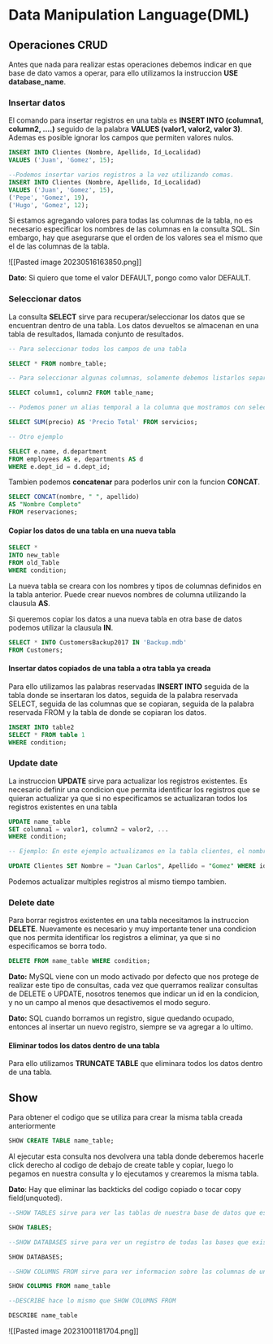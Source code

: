 # Data Manipulation Language(DML)

## Operaciones CRUD

Antes que nada para realizar estas operaciones debemos indicar en que base de dato vamos a operar, para ello utilizamos la instruccion **USE database_name**.
### Insertar datos

El comando para insertar registros en una tabla es **INSERT INTO (columna1, column2, ....)** seguido de la palabra **VALUES (valor1, valor2, valor 3)**. Ademas es posible ignorar los campos que permiten valores nulos.

```SQL
INSERT INTO Clientes (Nombre, Apellido, Id_Localidad)
VALUES ('Juan', 'Gomez', 15);

--Podemos insertar varios registros a la vez utilizando comas.
INSERT INTO Clientes (Nombre, Apellido, Id_Localidad)
VALUES ('Juan', 'Gomez', 15),
('Pepe', 'Gomez', 19),
('Hugo', 'Gomez', 12);
```

Si estamos agregando valores para todas las columnas de la tabla, no es necesario especificar los nombres de las columnas en la consulta SQL. Sin embargo, hay que asegurarse que el orden de los valores sea el mismo que el de las columnas de la tabla.

![[Pasted image 20230516163850.png]]

**Dato**: Si quiero que tome el valor DEFAULT, pongo como valor DEFAULT.
### Seleccionar datos

La consulta **SELECT** sirve para recuperar/seleccionar los datos que se encuentran dentro de una tabla.  Los datos devueltos se almacenan en una tabla de resultados, llamada conjunto de resultados.

```SQL
-- Para seleccionar todos los campos de una tabla

SELECT * FROM nombre_table;

-- Para seleccionar algunas columnas, solamente debemos listarlos separados por coma

SELECT column1, column2 FROM table_name;

-- Podemos poner un alias temporal a la columna que mostramos con select. Un alias solo existe mientras dure esa consulta.

SELECT SUM(precio) AS 'Precio Total' FROM servicios;

-- Otro ejemplo

SELECT e.name, d.department 
FROM employees AS e, departments AS d
WHERE e.dept_id = d.dept_id;
```

Tambien podemos **concatenar** para poderlos unir con la funcion **CONCAT**.

```SQL
SELECT CONCAT(nombre, " ", apellido)
AS "Nombre Completo"
FROM reservaciones;
```
#### Copiar los datos de una tabla en una nueva tabla

```sql
SELECT *
INTO new_table
FROM old_Table
WHERE condition;
```

La nueva tabla se creara con los nombres y tipos de columnas definidos en la tabla anterior. Puede crear nuevos nombres de columna utilizando la clausula **AS**.

Si queremos copiar los datos a una nueva tabla en otra base de datos podemos utilizar la clausula **IN**.

```SQL
SELECT * INTO CustomersBackup2017 IN 'Backup.mdb'
FROM Customers;
```

#### Insertar datos copiados de una tabla a otra tabla ya creada

Para ello utilizamos las palabras reservadas **INSERT INTO** seguida de la tabla donde se insertaran los datos, seguida de la palabra reservada SELECT, seguida de las columnas que se copiaran, seguida de la palabra reservada FROM y la tabla de donde se copiaran los datos.

```SQL
INSERT INTO table2
SELECT * FROM table 1
WHERE condition;
```

### Update date

La instruccion **UPDATE** sirve para actualizar los registros existentes. Es necesario definir una condicion que permita identificar los registros que se quieran actualizar ya que si no especificamos se actualizaran todos los registros existentes en una tabla

```SQL
UPDATE name_table
SET columna1 = valor1, column2 = valor2, ...
WHERE condition;

-- Ejemplo: En este ejemplo actualizamos en la tabla clientes, el nombre y apellido donde el id del cliente sea 10

UPDATE Clientes SET Nombre = "Juan Carlos", Apellido = "Gomez" WHERE id_Cliente = 10;
```

Podemos actualizar multiples registros al mismo tiempo tambien.
### Delete date

Para borrar registros existentes en una tabla necesitamos la instruccion **DELETE**. Nuevamente es necesario y muy importante tener una condicion que nos permita identificar los registros a eliminar, ya que si no especificamos se borra todo.

```SQL
DELETE FROM name_table WHERE condition;
```

**Dato:** MySQL viene con un modo activado por defecto que nos protege de realizar este tipo de consultas, cada vez que querramos realizar consultas de DELETE o UPDATE, nosotros tenemos que indicar un id en la condicion, y no un campo al menos que desactivemos el modo seguro.

**Dato:** SQL cuando borramos un registro, sigue quedando ocupado, entonces al insertar un nuevo registro, siempre se va agregar a lo ultimo.

#### Eliminar todos los datos dentro de una tabla

Para ello utilizamos **TRUNCATE TABLE** que eliminara todos los datos dentro de una tabla.


## Show

Para obtener el codigo que se utiliza para crear la misma tabla creada anteriormente

```SQL
SHOW CREATE TABLE name_table;
```

Al ejecutar esta consulta nos devolvera una tabla donde deberemos hacerle click derecho al codigo de debajo de create table y copiar, luego lo pegamos en nuestra consulta y lo ejecutamos y crearemos la misma tabla.

**Dato**: Hay que eliminar las backticks del codigo copiado o tocar copy field(unquoted).

```sql
--SHOW TABLES sirve para ver las tablas de nuestra base de datos que estamos usando.

SHOW TABLES;

--SHOW DATABASES sirve para ver un registro de todas las bases que existen.

SHOW DATABASES;

--SHOW COLUMNS FROM sirve para ver informacion sobre las columnas de una tabla.

SHOW COLUMNS FROM name_table

--DESCRIBE hace lo mismo que SHOW COLUMNS FROM

DESCRIBE name_table

```


![[Pasted image 20231001181704.png]]